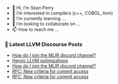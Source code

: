 - 👋 Hi, I’m Sean Perry
- 👀 I’m interested in compilers (c++, COBOL, llvm)
- 🌱 I’m currently learning ...
- 💞️ I’m looking to collaborate on ...
- 📫 How to reach me ...

<!---
s66perry/s66perry is a ✨ special ✨ repository because its `README.md` (this file) appears on your GitHub profile.
You can click the Preview link to take a look at your changes.
--->
### 📕 Latest LLVM Discourse Posts

<!-- DISCOURSE-LLVM:START -->
- [How do I join the MLIR discord channel?](https://discourse.llvm.org/t/how-do-i-join-the-mlir-discord-channel/78099#post_2)
- [Heroic LLVM optimizations](https://discourse.llvm.org/t/heroic-llvm-optimizations/45969#post_8)
- [How do I join the MLIR discord channel?](https://discourse.llvm.org/t/how-do-i-join-the-mlir-discord-channel/78099#post_1)
- [RFC: New criteria for commit access](https://discourse.llvm.org/t/rfc-new-criteria-for-commit-access/76290?page=7#post_128)
- [RFC: New criteria for commit access](https://discourse.llvm.org/t/rfc-new-criteria-for-commit-access/76290?page=7#post_127)
<!-- DISCOURSE-LLVM:END -->
